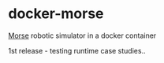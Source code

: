 # docker-morse
[Morse](https://github.com/morse-simulator/morse) robotic simulator in a docker container

1st release - testing runtime case studies..
